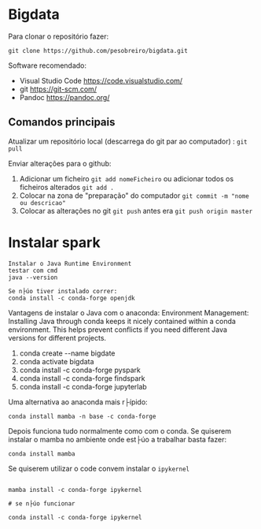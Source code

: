 # Bigdata

Para clonar o repositório fazer: 
```
git clone https://github.com/pesobreiro/bigdata.git

```
Software recomendado:
* Visual Studio Code https://code.visualstudio.com/
* git https://git-scm.com/
* Pandoc https://pandoc.org/

## Comandos principais
Atualizar um repositório local (descarrega do git par ao computador) : `git pull`

Enviar alterações para o github:

1. Adicionar um ficheiro `git add nomeFicheiro`  ou adicionar todos os ficheiros alterados `git add .`
2. Colocar na zona de "preparação" do computador `git commit -m "nome ou descricao"`
3. Colocar as alterações no git `git push` antes era `git push origin master`

# Instalar spark

```
Instalar o Java Runtime Environment
testar com cmd
java --version

Se n├úo tiver instalado correr:
conda install -c conda-forge openjdk
```

Vantagens de instalar o Java com o anaconda:
Environment Management: Installing Java through conda keeps it nicely contained within a conda environment. This helps prevent conflicts if you need different Java versions for different projects.


1. conda create --name bigdate
2. conda activate bigdata
3. conda install -c conda-forge pyspark
4. conda install -c conda-forge findspark
4. conda install -c conda-forge jupyterlab


Uma alternativa ao anaconda mais r├ípido:
````
conda install mamba -n base -c conda-forge
````

Depois funciona tudo normalmente como com o conda. Se quiserem instalar o mamba no ambiente
onde est├úo a trabalhar basta fazer:

````
conda install mamba
````

Se quiserem utilizar o code convem instalar o ````ipykernel````

````

mamba install -c conda-forge ipykernel

# se n├úo funcionar

conda install -c conda-forge ipykernel

````

